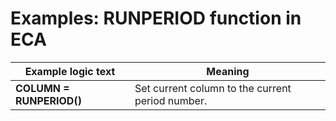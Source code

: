 
# Examples: RUNPERIOD function in ECA 

|Example logic text|Meaning|
|------------------|-------|
|**COLUMN = RUNPERIOD()**|Set current column to the current period number.|


